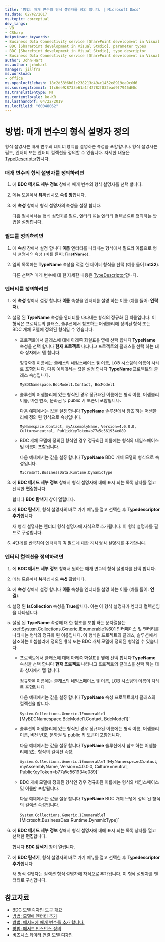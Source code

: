 ```yaml
---
title: '방법: 매개 변수의 형식 설명자를 정의 합니다. | Microsoft Docs'
ms.date: 02/02/2017
ms.topic: conceptual
dev_langs:
- VB
- CSharp
helpviewer_keywords:
- Business Data Connectivity service [SharePoint development in Visual Studio], type descriptor
- BDC [SharePoint development in Visual Studio], parameter types
- BDC [SharePoint development in Visual Studio], type descriptor
- Business Data Connectivity service [SharePoint development in Visual Studio], parameter types
author: John-Hart
ms.author: johnhart
manager: jillfra
ms.workload:
- office
ms.openlocfilehash: 18c2d5396b01c238213d494c1452e8919ea9cdd6
ms.sourcegitcommit: 1fc6ee928733e61a1f42782f832ead9f7946d00c
ms.translationtype: MT
ms.contentlocale: ko-KR
ms.lasthandoff: 04/22/2019
ms.locfileid: "60048062"
---
```

# <a name="how-to-define-the-type-descriptor-of-a-parameter"></a>방법: 매개 변수의 형식 설명자 정의
  형식 설명자는 매개 변수의 데이터 형식을 설명하는 속성을 포함합니다. 형식 설명자는 필드, 엔터티 또는 엔터티 컬렉션을 정의할 수 있습니다. 자세한 내용은 [TypeDescriptor](/previous-versions/office/developer/sharepoint-2007/ms543392\(v\=office.12\))합니다.

### <a name="to-define-the-type-descriptor-of-a-parameter"></a>매개 변수의 형식 설명자를 정의하려면

1. 에 **BDC 메서드 세부 정보** 창에서 매개 변수의 형식 설명자를 선택 합니다.

2. 메뉴 모음에서 **뷰**하십시오 **속성 창**합니다.

3. 에 **속성** 창에서 형식 설명자의 속성을 설정 합니다.

     다음 절차에서는 형식 설명자를 필드, 엔터티 또는 엔터티 컬렉션으로 정의하는 방법을 설명합니다.

### <a name="to-define-a-field"></a>필드를 정의하려면

1. 에 **속성** 창에서 설정 합니다 **이름** 엔터티를 나타내는 형식에서 필드의 이름으로 형식 설명자의 속성 (예를 들어: **FirstName**).

2. 옆의 목록에는 **TypeName** 속성을 적절 한 데이터 형식을 선택 (예를 들어 **Int32**).

     다른 선택적 매개 변수에 대 한 자세한 내용은 [TypeDescriptor](/previous-versions/office/developer/sharepoint-2007/ms543392\(v\=office.12\))합니다.

### <a name="to-define-an-entity"></a>엔터티를 정의하려면

1. 에 **속성** 창에서 설정 합니다 **이름** 속성을 엔터티를 설명 하는 이름 (예를 들어: **연락처**).

2. 설정 된 **TypeName** 속성을 엔터티를 나타내는 형식의 정규화 된 이름입니다. 이 형식은 프로젝트의 클래스, 솔루션에서 참조하는 어셈블리에 정의된 형식 또는 BDC 개체 모델에 정의된 형식일 수 있습니다.

    - 프로젝트에서 클래스에 대해 아래쪽 화살표를 옆에 선택 합니다 **TypeName** 속성을 선택 합니다 **현재 프로젝트** 나타나고 프로젝트의 클래스를 선택 하는 대화 상자에서 탭 합니다.

         정규화된 이름에는 클래스의 네임스페이스 및 이름, LOB 시스템의 이름이 차례로 포함됩니다. 다음 예제에서는 값을 설정 합니다 **TypeName** 프로젝트의 클래스 속성입니다.

         `MyBDCNamespace.BdcModel1.Contact, BdcModel1`

    - 솔루션의 어셈블리에 있는 형식인 경우 정규화된 이름에는 형식 이름, 어셈블리 이름, 버전 번호, 문화권 및 public 키 토큰이 포함됩니다.

         다음 예제에서는 값을 설정 합니다 **TypeName** 솔루션에서 참조 하는 어셈블리에 정의 된 형식으로 속성입니다.

         `MyNamespace.Contact, myAssemblyName, Version=4.0.0.0, Culture=neutral, PublicKeyToken=b77a5c561934e089`

    - BDC 개체 모델에 정의된 형식인 경우 정규화된 이름에는 형식의 네임스페이스 및 이름이 포함됩니다.

         다음 예제에서는 값을 설정 합니다 **TypeName** BDC 개체 모델의 형식으로 속성입니다.

         `Microsoft.BusinessData.Runtime.DynamicType`

3. 에 **BDC 메서드 세부 정보** 창에서 형식 설명자에 대해 표시 되는 목록 상자를 열고 선택한 **편집**합니다.

     합니다 **BDC 탐색기** 창이 열립니다.

4. 에 **BDC 탐색기**, 형식 설명자의 바로 가기 메뉴를 열고 선택한 후 **Typedescriptor 추가**합니다.

     새 형식 설명자는 엔터티 형식 설명자에 자식으로 추가됩니다. 이 형식 설명자를 필드로 구성합니다.

5. 4단계를 반복하여 엔터티의 각 필드에 대한 자식 형식 설명자를 추가합니다.

### <a name="to-define-a-collection-of-entities"></a>엔터티 컬렉션을 정의하려면

1. 에 **BDC 메서드 세부 정보** 창에서 원하는 매개 변수의 형식 설명자를 선택 합니다.

2. 메뉴 모음에서 **뷰**하십시오 **속성 창**합니다.

3. 에 **속성** 창에서 설정 합니다 **이름** 속성을 엔터티를 설명 하는 이름 (예를 들어: **연결**).

4. 설정 된 **IsCollection** 속성을 **True**합니다. 이는 이 형식 설명자가 엔터티 컬렉션임을 나타냅니다.

5. 설정 된 **TypeName** 속성에 대 한 참조를 포함 하는 문자열을는 <xref:System.Collections.Generic.IEnumerable%601> 인터페이스 및 엔터티를 나타내는 형식의 정규화 된 이름입니다. 이 형식은 프로젝트의 클래스, 솔루션에서 참조하는 어셈블리에 정의된 형식 또는 BDC 개체 모델에 정의된 형식일 수 있습니다.

   - 프로젝트에서 클래스에 대해 아래쪽 화살표를 옆에 선택 합니다 **TypeName** 속성을 선택 합니다 **현재 프로젝트** 나타나고 프로젝트의 클래스를 선택 하는 대화 상자에서 탭 합니다.

      정규화된 이름에는 클래스의 네임스페이스 및 이름, LOB 시스템의 이름이 차례로 포함됩니다.

      다음 예제에서는 값을 설정 합니다 **TypeName** 속성 프로젝트에서 클래스의 컬렉션을 합니다.

      `System.Collections.Generic.IEnumerable`1 [MyBDCNamespace.BdcModel1.Contact, BdcModel1]`

   - 솔루션의 어셈블리에 있는 형식인 경우 정규화된 이름에는 형식 이름, 어셈블리 이름, 버전 번호, 문화권 및 public 키 토큰이 포함됩니다.

      다음 예제에서는 값을 설정 합니다 **TypeName** 솔루션에서 참조 하는 어셈블리에 있는 형식의 컬렉션 속성.

      `System.Collections.Generic.IEnumerable`1 [MyNamespace.Contact, myAssemblyName, Version=4.0.0.0, Culture=neutral, PublicKeyToken=b77a5c561934e089]`

   - BDC 개체 모델에 정의된 형식인 경우 정규화된 이름에는 형식의 네임스페이스 및 이름만 포함됩니다.

      다음 예제에서는 값을 설정 합니다 **TypeName** BDC 개체 모델에 정의 된 형식의 컬렉션 속성입니다.

      `System.Collections.Generic.IEnumerable`1 [Microsoft.BusinessData.Runtime.DynamicType]`

6. 에 **BDC 메서드 세부 정보** 창에서 형식 설명자에 대해 표시 되는 목록 상자를 열고 선택한 **편집**합니다.

    합니다 **BDC 탐색기** 창이 열립니다.

7. 에 **BDC 탐색기**, 형식 설명자의 바로 가기 메뉴를 열고 선택한 후 **Typedescriptor 추가**합니다.

    새 형식 설명자는 컬렉션 형식 설명자에 자식으로 추가됩니다. 이 형식 설명자를 엔터티로 구성합니다.

## <a name="see-also"></a>참고자료
- [BDC 모델 디자인 도구 개요](../sharepoint/bdc-model-design-tools-overview.md)
- [방법: 모델에 엔터티 추가](../sharepoint/how-to-add-an-entity-to-a-model.md)
- [방법: 메서드에 매개 변수를 추가 합니다.](../sharepoint/how-to-add-a-parameter-to-a-method.md)
- [방법: 메서드 인스턴스 정의](../sharepoint/how-to-define-a-method-instance.md)
- [비즈니스 데이터 연결 모델 디자인](../sharepoint/designing-a-business-data-connectivity-model.md)
